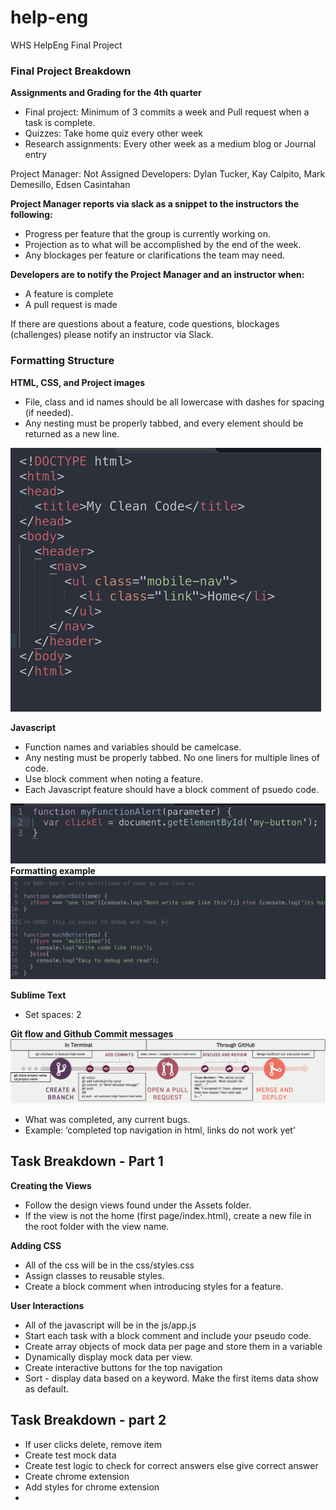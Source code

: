 # help-eng
WHS HelpEng Final Project

<h3>Final Project Breakdown</h3>
<b>Assignments and Grading for the 4th quarter</b>
<ul>
  <li>Final project: Minimum of 3 commits a week and Pull request when a task is complete.</li>
  <li>Quizzes: Take home quiz every other week</li>
  <li>Research assignments: Every other week as a medium blog or Journal entry</li>
</ul>

Project Manager: Not Assigned
Developers: Dylan Tucker, Kay Calpito, Mark Demesillo, Edsen Casintahan

<b>Project Manager reports via slack as a snippet to the instructors the following:</b>
<ul>
  <li>Progress per feature that the group is currently working on.</li>
  <li>Projection as to what will be accomplished by the end of the week.</li>
  <li>Any blockages per feature or clarifications the team may need.</li>
</ul>

<b>Developers are to notify the Project Manager and an instructor when:</b>
<ul>
  <li>A feature is complete</li>
  <li>A pull request is made</li>
</ul>

If there are questions about a feature, code questions, blockages (challenges) please notify an instructor via Slack.

<h3>Formatting Structure</h3>

<b>HTML, CSS, and Project images</b>
<ul>
  <li>File, class and id names should be all lowercase with dashes for spacing (if needed).</li>
  <li>Any nesting must be properly tabbed, and every element should be returned as a new line.</li>
</ul>
<img src="./images/html-css.png">

<b>Javascript</b>
<ul>
  <li>Function names and variables should be camelcase.</li>
  <li>Any nesting must be properly tabbed. No one liners for multiple lines of code.</li>
  <li>Use block comment when noting a feature.</li>
  <li>Each Javascript feature should have a block comment of psuedo code.</li>
</ul>
<img src="./images/javascript.png">
<b>Formatting example</b>
<img src="./images/formatting.png">

<b>Sublime Text</b>
<ul>
  <li>Set spaces: 2</li>
</ul>

<b>Git flow and Github Commit messages</b>
<img src="./images/git-flow.png">
<ul>
  <li>What was completed, any current bugs.</li>
  <li>Example: ‘completed top navigation in html, links do not work yet’</li>
</ul>

<h2>Task Breakdown - Part 1</h2>

<b>Creating the Views</b>
<ul>
  <li>Follow the design views found under the Assets folder.</li>
  <li>If the view is not the home (first page/index.html), create a new file in the root folder with the view name.</li>
</ul>

<b>Adding CSS</b>
<ul>
  <li>All of the css will be in the css/styles.css</li>
  <li>Assign classes to reusable styles.</li>
  <li>Create a block comment when introducing styles for a feature.</li>
</ul>

<b>User Interactions</b>
<ul>
  <li>All of the javascript will be in the js/app.js</li>
  <li>Start each task with a block comment and include your pseudo code.</li>
  <li>Create array objects of mock data per page and store them in a variable</li>
  <li>Dynamically display mock data per view.</li>
  <li>Create interactive buttons for the top navigation</li>
  <li>Sort - display data based on a keyword. Make the first items data show as default.</li>
</ul>

<h2>Task Breakdown - part 2</h2>
<ul>
  <li>If user clicks delete, remove item</li>
  <li>Create test mock data</li>
  <li>Create test logic to check for correct answers else give correct answer</li>
  <li>Create chrome extension</li>
  <li>Add styles for chrome extension</li>
  <li></li>
</ul>